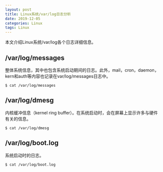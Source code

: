```yaml
---
layout: post
title: Linux系统/var/log日志分析
date: 2019-12-05
categories: Linux
tags: Linux
---
```

本文介绍Linux系统/var/log各个日志详细信息。

## /var/log/messages

整体系统信息，其中也包含系统启动期间的日志。此外，mail，cron，daemon，kern和auth等内容也记录在var/log/messages日志中。
```
$ cat /var/log/messages
```

## /var/log/dmesg

内核缓冲信息（kernel ring buffer）。在系统启动时，会在屏幕上显示许多与硬件有关的信息。

```
$ cat /var/log/dmesg
```

## /var/log/boot.log

系统启动时的日志。

```
$ cat /var/log/boot.log
```
